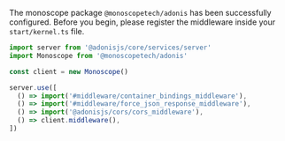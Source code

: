 The monoscope package `@monoscopetech/adonis` has been successfully configured. Before you begin, please register the middleware inside your `start/kernel.ts` file.

```ts
import server from '@adonisjs/core/services/server'
import Monoscope from '@monoscopetech/adonis'

const client = new Monoscope()

server.use([
  () => import('#middleware/container_bindings_middleware'),
  () => import('#middleware/force_json_response_middleware'),
  () => import('@adonisjs/cors/cors_middleware'),
  () => client.middleware(),
])
```
